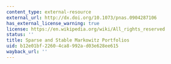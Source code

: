 ```yaml
---
content_type: external-resource
external_url: http://dx.doi.org/10.1073/pnas.0904287106
has_external_license_warning: true
license: https://en.wikipedia.org/wiki/All_rights_reserved
status: ''
title: Sparse and Stable Markowitz Portfolios
uid: b12e01bf-2260-4ca8-992a-d03e628ee615
wayback_url: ''
---
```

